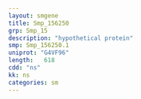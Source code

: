 ```yaml
---
layout: smgene
title: Smp_156250
grp: Smp_15
description: "hypothetical protein"
smp: Smp_156250.1
uniprot: "G4VF96"
length:   618
cdd: "ns"
kk: ns
categories: sm
---
```

